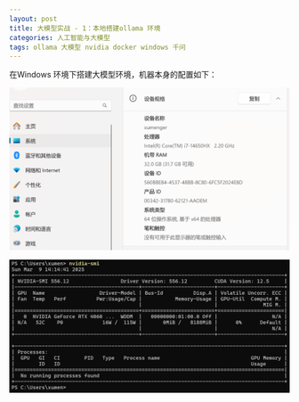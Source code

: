 ```yaml
---
layout: post
title: 大模型实战 - 1：本地搭建ollama 环境
categories: 人工智能与大模型
tags: ollama 大模型 nvidia docker windows 千问 
---
```


在Windows 环境下搭建大模型环境，机器本身的配置如下：

![](../media/image/2025-03-09/01.png)

![](../media/image/2025-03-09/02.png)

## 
